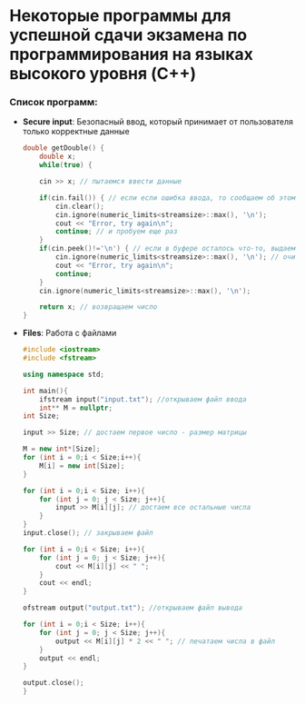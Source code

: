 # Некоторые программы для успешной сдачи экзамена по программирования на языках высокого уровня (C++)

 ### Список программ:

* **Secure input**: Безопасный ввод, который принимает от пользователя только корректные данные

	```C++
	double getDouble() {
		double x;
		while(true) {
	
		cin >> x; // пытаемся ввести данные

		if(cin.fail()) { // если если ошибка ввода, то сообщаем об этом
			cin.clear();
			cin.ignore(numeric_limits<streamsize>::max(), '\n');
			cout << "Error, try again\n";
			continue; // и пробуем еще раз
		}
		if(cin.peek()!='\n') { // если в буфере осталось что-то, выдаем ошибку
			cin.ignore(numeric_limits<streamsize>::max(), '\n'); // очистка буфера
			cout << "Error, try again\n";
			continue;
		}
		cin.ignore(numeric_limits<streamsize>::max(), '\n');

		return x; // возвращаем число
    }

	```

* **Files**: Работа с файлами

	```C++
	#include <iostream>
	#include <fstream>

	using namespace std;

	int main(){
		ifstream input("input.txt"); //открываем файл ввода
		int** M = nullptr;
    int Size;

    input >> Size; // достаем первое число - размер матрицы

    M = new int*[Size];
    for (int i = 0;i < Size;i++){
        M[i] = new int[Size];
    }

    for (int i = 0;i < Size; i++){
        for (int j = 0; j < Size; j++){
            input >> M[i][j]; // достаем все остальные числа
        }
    }
    input.close(); // закрываем файл

    for (int i = 0;i < Size; i++){
        for (int j = 0; j < Size; j++){
            cout << M[i][j] << " ";
        }
        cout << endl;
    }

    ofstream output("output.txt"); //открываем файл вывода

    for (int i = 0;i < Size; i++){
        for (int j = 0; j < Size; j++){
            output << M[i][j] * 2 << " "; // печатаем числа в файл
        }
        output << endl;
    }

    output.close();
	}
	```
